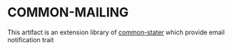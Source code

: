 # COMMON-MAILING

This artifact is an extension library of [common-stater](../common-starter/) which provide email notification trait
